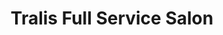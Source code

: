 ---
title: "Tralis Full Service Salon"
url: /mount-pocono/tralis-full-service-salon/
shop: Friseur
---